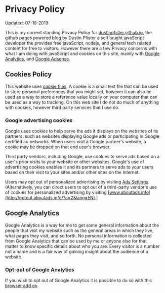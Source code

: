 # Privacy Policy

Updated: 07-18-2019

This is my current standing Privacy Policy for [dustinpfister.github.io](https://dustinpfister.github.io/), the github pages powered blog by Dustin Pfister a self taught javaScript developer the provides free javaScript, nodejs, and general tech related content for free to visitors. However there are a few Privacy concerns with what I am doing with javaScript and cookies on this site, mainly with [Google Analytics](https://en.wikipedia.org/wiki/Google_Analytics), and [Google Adsense](https://en.wikipedia.org/wiki/Google_AdSense).

## Cookies Policy

This website uses [cookie files](https://en.wikipedia.org/wiki/HTTP_cookie). A cookie is a small text file that can be used to store personal preferences that you might set, however it can also be used as a way to store a reference value locally on your computer that can be used as a way to tracking. On this web site I do not do much of anything with cookies, however third party services that I use do. 

### Google advertising cookies

Google uses cookies to help serve the ads it displays on the websites of its partners, such as websites displaying Google ads or participating in Google certified ad networks. When users visit a Google partner's website, a cookie may be dropped on that end user's browser.

Third party vendors, including Google, use cookies to serve ads based on a user's prior visits to your website or other websites. Google's use of advertising cookies enables it and its partners to serve ads to your users based on their visit to your sites and/or other sites on the Internet.

Users may opt out of personalized advertising by visiting [Ads Settings](https://adssettings.google.com/authenticated). (Alternatively, you can direct users to opt out of a third-party vendor's use of cookies for personalized advertising by visiting [www.aboutads.info](http://optout.aboutads.info/?c=2&lang=EN).)

## Google Analytics

Google Analytics is a way for me to get some general information about the people that visit my website such as the general areas in which they live, what pages they visit, and so forth. No personal information is collected from Google Analytics that can be used by me or anyone else for that matter to know specific details about who you are. Every visitor is a number not a name and is a fair way of gaining insight about the audience of a website.

### Opt-out of Google Analytics

If you wish to opt out of Google Analytics it is possible to do so with this [browser add on](https://tools.google.com/dlpage/gaoptout?hl=en).